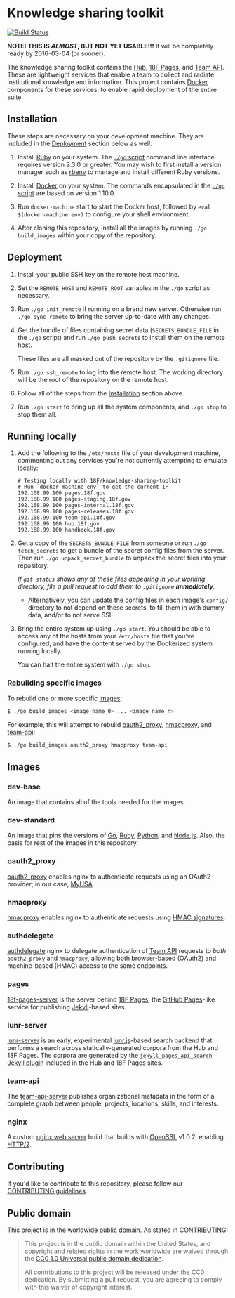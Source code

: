 # Knowledge sharing toolkit

[![Build Status](https://travis-ci.org/18F/knowledge-sharing-toolkit.svg?branch=master)](https://travis-ci.org/18F/knowledge-sharing-toolkit)

**NOTE: THIS IS _ALMOST_, BUT NOT YET USABLE!!!** It will be completely ready
by 2016-03-04 (or sooner).

The knowledge sharing toolkit contains the [Hub](https://github.com/18F/hub/),
[18F Pages](https://github.com/18F/pages-server), and [Team
API](https://github.com/18F/team-api-server/). These are lightweight services
that enable a team to collect and radiate institutional knowledge and
information. This project contains [Docker](https://www.docker.com/)
components for these services, to enable rapid deployment of the entire suite.

## Installation

These steps are necessary on your development machine. They are included in
the [Deployment](#deployment) section below as well.

1. Install [Ruby](https://ruby-lang.org/) on your system. The [`./go`
   script](./go) command line interface requires version 2.3.0 or greater. You
   may wish to first install a version manager such as
   [rbenv](https://github.com/rbenv/rbenv) to manage and install different
   Ruby versions.

1. Install [Docker](https://www.docker.com/) on your system. The commands
   encapsulated in the [`./go` script](./go) are based on version 1.10.0.

1. Run `docker-machine` start to start the Docker host, followed by
   `eval $(docker-machine env)` to configure your shell environment.

1. After cloning this repository, install all the images by running `./go
   build_images` within your copy of the repository.

## Deployment

1. Install your public SSH key on the remote host machine.

1. Set the `REMOTE_HOST` and `REMOTE_ROOT` variables in the `./go` script as
   necessary.

1. Run `./go init_remote` if running on a brand new server. Otherwise run
   `./go sync_remote` to bring the server up-to-date with any changes.

1. Get the bundle of files containing secret data (`SECRETS_BUNDLE_FILE` in
   the `./go` script) and run `./go push_secrets` to install them on the
   remote host.

   These files are all masked out of the repository by the `.gitignore` file.

1. Run `./go ssh_remote` to log into the remote host. The working directory
   will be the root of the repository on the remote host.

1. Follow all of the steps from the [Installation](#installation) section
   above.

1. Run `./go start` to bring up all the system components, and `./go stop` to
   stop them all.

## Running locally

1. Add the following to the `/etc/hosts` file of your development machine,
   commenting out any services you're not currently attempting to emulate
   locally:
   ```
   # Testing locally with 18F/knowledge-sharing-toolkit
   # Run `docker-machine env` to get the current IP.
   192.168.99.100 pages.18f.gov
   192.168.99.100 pages-staging.18f.gov
   192.168.99.100 pages-internal.18f.gov
   192.168.99.100 pages-releases.18f.gov
   192.168.99.100 team-api.18f.gov
   192.168.99.100 hub.18f.gov
   192.168.99.100 handbook.18f.gov
   ```

1. Get a copy of the `SECRETS_BUNDLE_FILE` from someone or run `./go
   fetch_secrets` to get a bundle of the secret config files from the server.
   Then run `./go unpack_secret_bundle` to unpack the secret files into your
   repository.
   
   _If `git status` shows any of these files appearing in your working
   directory, file a pull request to add them to `.gitignore`
   **immediately**._

   - Alternatively, you can update the config files in each image's `config/`
     directory to not depend on these secrets, to fill them in with dummy
     data, and/or to not serve SSL.

1. Bring the entire system up using `./go start`. You should be able to access
   any of the hosts from your `/etc/hosts` file that you've configured, and
   have the content served by the Dockerized system running locally.
   
   You can halt the entire system with `./go stop`.

### Rebuilding specific images

To rebuild one or more specific [images](#images):

```sh
$ ./go build_images <image_name_0> ... <image_name_n>
```

For example, this will attempt to rebuild [oauth2_proxy](#oauth2_proxy),
[hmacproxy](#hmacproxy), and [team-api](#team-api):

```sh
$ ./go build_images oauth2_proxy hmacproxy team-api
```

## Images

### dev-base

An image that contains all of the tools needed for the images.

### dev-standard

An image that pins the versions of [Go](https://golang.org/),
[Ruby](https://ruby-lang.org/), [Python](https://www.python.org/), and
[Node.js](https://nodejs.org/). Also, the basis for rest of the images in this
repository.

### oauth2_proxy

[oauth2_proxy](https://github.com/bitly/oauth2_proxy) enables nginx to
authenticate requests using an OAuth2 provider; in our case,
[MyUSA](https://staging.my.usa.gov/).

### hmacproxy

[hmacproxy](https://github.com/18F/hmacproxy) enables nginx to authenticate
requests using
[HMAC signatures](https://en.wikipedia.org/wiki/Hash-based_message_authentication_code).

### authdelegate

[authdelegate](https://github.com/18F/authdelegate) nginx to delegate
authentication of [Team API](https://team-api.18f.gov/) requests to _both_
`oauth2_proxy` and `hmacproxy`, allowing both browser-based (OAuth2) and
machine-based (HMAC) access to the same endpoints.

### pages

[18f-pages-server](https://github.com/18F/pages-server) is the server behind
[18F Pages](https://pages.18f.gov/), the [GitHub
Pages](https://pages.github.com/)-like service for publishing
[Jekyll](https://jekyllrb.com/)-based sites.

### lunr-server

[lunr-server](https://github.com/18F/lunr-server) is an early, experimental
[lunr.js](http://lunrjs.com/)-based search backend that performs a search
across statically-generated corpora from the Hub and 18F Pages. The corpora
are generated by the [`jekyll_pages_api_search` Jekyll
plugin](https://github.com/18F/jekyll_pages_api_search/) included in the Hub
and 18F Pages sites.

### team-api

The [team-api-server](https://github.com/18F/team-api-server) publishes
organizational metadata in the form of a complete graph between people,
projects, locations, skills, and interests.

### nginx

A custom [nginx web server](http://nginx.org/) build that builds with
[OpenSSL](https://www.openssl.org/) v1.0.2, enabling
[HTTP/2](http://nginx.org/en/docs/http/ngx_http_v2_module.html).

## Contributing

If you'd like to contribute to this repository, please follow our
[CONTRIBUTING guidelines](./CONTRIBUTING.md).

## Public domain

This project is in the worldwide [public domain](LICENSE.md). As stated in
[CONTRIBUTING](CONTRIBUTING.md):

> This project is in the public domain within the United States, and copyright
> and related rights in the work worldwide are waived through the
> [CC0 1.0 Universal public domain dedication](https://creativecommons.org/publicdomain/zero/1.0/).
>
> All contributions to this project will be released under the CC0 dedication.
> By submitting a pull request, you are agreeing to comply with this waiver of
> copyright interest.
